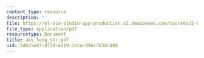 ```yaml
---
content_type: resource
description: ''
file: https://ol-ocw-studio-app-production.s3.amazonaws.com/courses/2-082-ship-structural-analysis-design-13-122-spring-2003/5dbd5ed7d774e2191dca896c383dcd89_abs_long_str.pdf
file_type: application/pdf
resourcetype: Document
title: abs_long_str.pdf
uid: 5dbd5ed7-d774-e219-1dca-896c383dcd89
---
```

